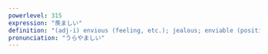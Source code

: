 ```yaml
---
powerlevel: 315
expression: "羨ましい"
definition: "(adj-i) envious (feeling, etc.); jealous; enviable (position, etc.); (P)"
pronunciation: "うらやましい"
---
```

